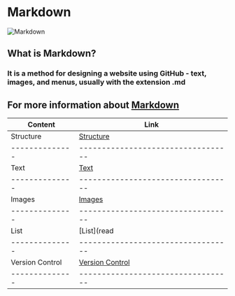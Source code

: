 # Markdown
![Markdown](https://upload.wikimedia.org/wikipedia/commons/thumb/4/48/Markdown-mark.svg/1200px-Markdown-mark.svg.png)
## What is Markdown?
### It is a method for designing a website using GitHub - text, images, and menus, usually with the extension .md

## For more information about [Markdown](https://rashaalkyeam.github.io/read/read1)
| Content        | Link                             |
| -------------- |----------------------------------|
| Structure      | [Structure](read1)               |
| -------------- |----------------------------------|
| Text           | [Text](read2)                    |
| -------------- |----------------------------------|
| Images         | [Images](read3)                  |
| -------------- |----------------------------------|
| List           | [List](read                      |
| -------------- |----------------------------------|
| Version Control| [Version Control](read5)         |
| -------------- |----------------------------------|
